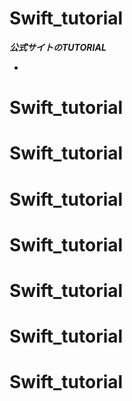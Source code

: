 # Swift_tutorial

***公式サイトのTUTORIAL***
* [](https://developer.apple.com/library/content/referencelibrary/GettingStarted/DevelopiOSAppsSwift/index.html#//apple_ref/doc/uid/TP40015214-CH2-SW1)
# Swift_tutorial
# Swift_tutorial
# Swift_tutorial
# Swift_tutorial
# Swift_tutorial
# Swift_tutorial
# Swift_tutorial

